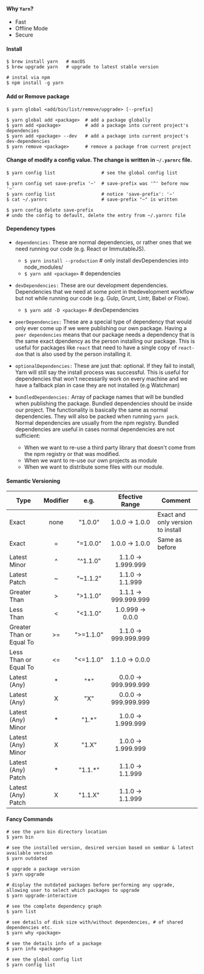 #### Why `Yarn`?
- Fast
- Offline Mode
- Secure

#### Install
```
$ brew install yarn   # macOS
$ brew upgrade yarn   # upgrade to latest stable version

# instal via npm 
$ npm install -g yarn
```

#### Add or Remove package

```
$ yarn global <add/bin/list/remove/upgrade> [--prefix]

$ yarn global add <package>  # add a package globally
$ yarn add <package>         # add a package into current project's dependencies
$ yarn add <package> --dev   # add a package into current project's dev-dependencies
$ yarn remove <package>      # remove a package from current project

```

#### Change of modify a config value. The change is written in `~/.yarnrc` file.
```
$ yarn config list                 # see the global config list

$ yarn config set save-prefix '~'  # save-prefix was '^' before now '~'
$ yarn config list                 # notice 'save-prefix': '~'
$ cat ~/.yarnrc                    # save-prefix "~" is written

$ yarn config delete save-prefix
# undo the config to default, delete the entry from ~/.yarnrc file
```

#### Dependency types

- `dependencies:` These are normal dependencies, or rather ones that we need running our code (e.g. React or ImmutableJS).
  - `$ yarn install --production` # only install devDependencies into node_modules/
  - `$ yarn add <package>` # dependencies

- `devDependencies:` These are our development dependencies. Dependencies that we need at some point in thedevelopment workflow but not while running our code (e.g. Gulp, Grunt, Lintr, Babel or Flow).
  - `$ yarn add -D <package>` # devDependencies

- `peerDependencies:` These are a special type of dependency that would only ever come up if we were publishing our own package. Having a `peer dependencies` means that our package needs a dependency that is the same exact dpendency as the person installing our package. This is useful for packages like `react` that need to have a single copy of `react-dom` that is also used by the person installing it.

- `optionalDependencies:` These are just that: optional. If they fail to install, Yarn will still say the install process was successful. This is useful for dependencies that won't necessarily work on every machine and we have a fallback plan in case they are not installed (e.g Watchman)

- `bundledDependencies:` Array of package names that will be bundled when publishing the package. Bundled dependencies should be inside our project. The functionality is basically the same as normal dependencies. They will also be packed when running `yarn pack`. Normal dependencies are usually from the npm registry. Bundled dependencies are useful in cases normal dependencies are not sufficient:

  - When we want to re-use a third party library that doesn't come from the npm registry or that was modified.
  - When we want to re-use our own projects as module
  - When we want to distribute some files with our module.


#### Semantic Versioning

| Type                    |Modifier |   e.g.    | Efective Range         | Comment                |
| --------                |:-------:|  :-------: |  :-----------:         | -------------          |
| Exact                   | none    |  "1.0.0"  | 1.0.0 -> 1.0.0         | Exact and only version to install 
| Exact                   | =       | "=1.0.0"  | 1.0.0 -> 1.0.0         | Same as before |
| Latest Minor            | ^       |  "^1.1.0" | 1.1.0 -> 1.999.999     | 
| Latest Patch            | ~       | "~1.1.2"  | 1.1.0 -> 1.1.999       |
| Greater Than            | >       | ">1.1.0"  | 1.1.1 -> 999.999.999   |
| Less Than               | <       | "<1.1.0"  | 1.0.999 -> 0.0.0       |
| Greater Than or Equal To| >=      | ">=1.1.0" | 1.1.0 -> 999.999.999   |
| Less Than or Equal To   | <=      | "<=1.1.0" | 1.1.0 -> 0.0.0         |
| Latest (Any)            | *       | "*"       | 0.0.0 -> 999.999.999   |
| Latest (Any)            | X       | "X"       | 0.0.0 -> 999.999.999   |
| Latest (Any) Minor      | *       | "1.*"     | 1.0.0 -> 1.999.999     |
| Latest (Any) Minor      | X       | "1.X"     | 1.0.0 -> 1.999.999     |
| Latest (Any) Patch      | *       | "1.1.*"   | 1.1.0 -> 1.1.999       |
| Latest (Any) Patch      | X       | "1.1.X"   | 1.1.0 -> 1.1.999       |

#### Fancy Commands

```
# see the yarn bin directory location
$ yarn bin

# see the installed version, desired version based on sembar & latest available version
$ yarn outdated

# upgrade a package version
$ yarn upgrade

# display the outdated packages before performing any upgrade, allowing user to select which packages to upgrade
$ yarn upgrade-interactive

# see the complete dependency graph
$ yarn list

# see details of disk size with/without dependencies, # of shared dependencies etc.
$ yarn why <package>

# see the details info of a package
$ yarn info <package>

# see the global config list
$ yarn config list
```